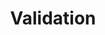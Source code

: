 ---
title: "Validation"
layout: single
categories: Training_Process
permalink: /theory_of_dl/training process/validation/
excerpt: "Introduce the validation process"
header:
  overlay_image: "/_assets/images/unsplash-image-1.jpg"
  overlay_filter: 0.3
toc: true
toc_label: "Content"
toc_icon: "file"
---